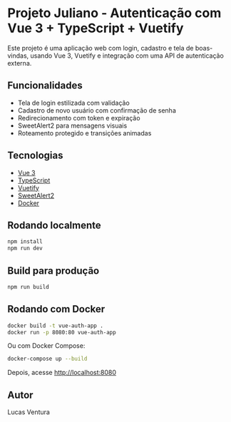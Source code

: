# Projeto Juliano - Autenticação com Vue 3 + TypeScript + Vuetify

Este projeto é uma aplicação web com login, cadastro e tela de boas-vindas, usando Vue 3, Vuetify e integração com uma API de autenticação externa.

## Funcionalidades

- Tela de login estilizada com validação
- Cadastro de novo usuário com confirmação de senha
- Redirecionamento com token e expiração
- SweetAlert2 para mensagens visuais
- Roteamento protegido e transições animadas

## Tecnologias

- [Vue 3](https://vuejs.org/)
- [TypeScript](https://www.typescriptlang.org/)
- [Vuetify](https://next.vuetifyjs.com/)
- [SweetAlert2](https://sweetalert2.github.io/)
- [Docker](https://www.docker.com/)

## Rodando localmente

```bash
npm install
npm run dev
```

## Build para produção

```bash
npm run build
```

## Rodando com Docker

```bash
docker build -t vue-auth-app .
docker run -p 8080:80 vue-auth-app
```

Ou com Docker Compose:

```bash
docker-compose up --build
```

Depois, acesse [http://localhost:8080](http://localhost:8080)

## Autor

Lucas Ventura